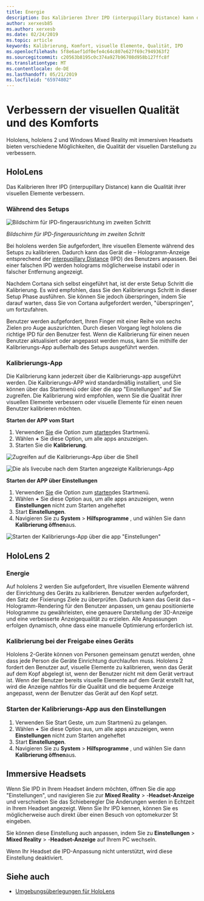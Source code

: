 ```yaml
---
title: Energie
description: Das Kalibrieren Ihrer IPD (interpupillary Distance) kann die Qualität ihrer visuellen Elemente verbessern. Sowohl hololens als auch Windows Mixed Reality mit immersiven Headsets bieten Möglichkeiten zum Anpassen von IPD.
author: xerxesb85
ms.author: xerxesb
ms.date: 02/24/2019
ms.topic: article
keywords: Kalibrierung, Komfort, visuelle Elemente, Qualität, IPD
ms.openlocfilehash: 5f8e6aef1df0efe4c64c807e627f69c7949363f2
ms.sourcegitcommit: c20563b8195c0c374a927b96708d958b127ffc8f
ms.translationtype: MT
ms.contentlocale: de-DE
ms.lasthandoff: 05/21/2019
ms.locfileid: "65974802"
---
```

# <a name="improve-visual-quality-and-comfort"></a>Verbessern der visuellen Qualität und des Komforts
Hololens, hololens 2 und Windows Mixed Reality mit immersiven Headsets bieten verschiedene Möglichkeiten, die Qualität der visuellen Darstellung zu verbessern. 

## <a name="hololens"></a>HoloLens

Das Kalibrieren Ihrer IPD (interpupillary Distance) kann die Qualität ihrer visuellen Elemente verbessern.

### <a name="during-setup"></a>Während des Setups

![Bildschirm für IPD-fingerausrichtung im zweiten Schritt](images/ipd-finger-alignment-300px.jpg)<br>

*Bildschirm für IPD-fingerausrichtung im zweiten Schritt*

Bei hololens werden Sie aufgefordert, Ihre visuellen Elemente während des Setups zu kalibrieren. Dadurch kann das Gerät die – Hologramm-Anzeige entsprechend der [interpupillary Distance](https://en.wikipedia.org/wiki/Interpupillary_distance) (IPD) des Benutzers anpassen. Bei einer falschen IPD werden holograms möglicherweise instabil oder in falscher Entfernung angezeigt.

Nachdem Cortana sich selbst eingeführt hat, ist der erste Setup Schritt die Kalibrierung. Es wird empfohlen, dass Sie den Kalibrierungs Schritt in dieser Setup Phase ausführen. Sie können Sie jedoch überspringen, indem Sie darauf warten, dass Sie von Cortana aufgefordert werden, "überspringen", um fortzufahren.

Benutzer werden aufgefordert, Ihren Finger mit einer Reihe von sechs Zielen pro Auge auszurichten. Durch diesen Vorgang legt hololens die richtige IPD für den Benutzer fest. Wenn die Kalibrierung für einen neuen Benutzer aktualisiert oder angepasst werden muss, kann Sie mithilfe der Kalibrierungs-App außerhalb des Setups ausgeführt werden.

### <a name="calibration-app"></a>Kalibrierungs-App

Die Kalibrierung kann jederzeit über die Kalibrierungs-app ausgeführt werden. Die Kalibrierungs-APP wird standardmäßig installiert, und Sie können über das Startmenü oder über die app "Einstellungen" auf Sie zugreifen. Die Kalibrierung wird empfohlen, wenn Sie die Qualität ihrer visuellen Elemente verbessern oder visuelle Elemente für einen neuen Benutzer kalibrieren möchten.

**Starten der APP vom Start**
1. Verwenden [Sie](gestures.md#bloom) die Option zum [starten](navigating-the-windows-mixed-reality-home.md#start-menu)des Startmenü.
2. Wählen **+** Sie diese Option, um alle apps anzuzeigen.
3. Starten Sie die **Kalibrierung**.

![Zugreifen auf die Kalibrierungs-App über die Shell](images/calibration-shell.png)

![Die als livecube nach dem Starten angezeigte Kalibrierungs-App](images/calibration-livecube-200px.png)

**Starten der APP über Einstellungen**
1. Verwenden [Sie](gestures.md#bloom) die Option zum [starten](navigating-the-windows-mixed-reality-home.md#start-menu)des Startmenü.
2. Wählen **+** Sie diese Option aus, um alle apps anzuzeigen, wenn **Einstellungen** nicht zum Starten angeheftet
3. Start **Einstellungen**.
4. Navigieren Sie zu **System** > **Hilfsprogramme** , und wählen Sie dann **Kalibrierung öffnen**aus.

![Starten der Kalibrierungs-App über die app "Einstellungen"](images/calibration-settings-500px.jpg)

## <a name="hololens-2"></a>HoloLens 2

### <a name="calibration"></a>Energie 

Auf hololens 2 werden Sie aufgefordert, Ihre visuellen Elemente während der Einrichtung des Geräts zu kalibrieren. Benutzer werden aufgefordert, den Satz der Fixierungs Ziele zu überprüfen. Dadurch kann das Gerät das – Hologramm-Rendering für den Benutzer anpassen, um genau positionierte Hologramme zu gewährleisten, eine genauere Darstellung der 3D-Anzeige und eine verbesserte Anzeigequalität zu erzielen. Alle Anpassungen erfolgen dynamisch, ohne dass eine manuelle Optimierung erforderlich ist. 

### <a name="calibration-when-sharing-a-device"></a>Kalibrierung bei der Freigabe eines Geräts 

Hololens 2-Geräte können von Personen gemeinsam genutzt werden, ohne dass jede Person die Geräte Einrichtung durchlaufen muss. Hololens 2 fordert den Benutzer auf, visuelle Elemente zu kalibrieren, wenn das Gerät auf dem Kopf abgelegt ist, wenn der Benutzer nicht mit dem Gerät vertraut ist. Wenn der Benutzer bereits visuelle Elemente auf dem Gerät erstellt hat, wird die Anzeige nahtlos für die Qualität und die bequeme Anzeige angepasst, wenn der Benutzer das Gerät auf den Kopf setzt.  

### <a name="launching-the-calibration-app-from-settings"></a>Starten der Kalibrierungs-App aus den Einstellungen
1. Verwenden Sie Start Geste, um zum Startmenü zu gelangen.
2. Wählen **+** Sie diese Option aus, um alle apps anzuzeigen, wenn **Einstellungen** nicht zum Starten angeheftet
3. Start **Einstellungen**.
4. Navigieren Sie zu **System** > **Hilfsprogramme** , und wählen Sie dann **Kalibrierung öffnen**aus.

## <a name="immersive-headsets"></a>Immersive Headsets

Wenn Sie IPD in Ihrem Headset ändern möchten, öffnen Sie die app "Einstellungen", und navigieren Sie zur **Mixed Reality** > -**Headset-Anzeige** und verschieben Sie das Schieberegler Die Änderungen werden in Echtzeit in Ihrem Headset angezeigt. Wenn Sie Ihr IPD kennen, können Sie es möglicherweise auch direkt über einen Besuch von optomekurzer St eingeben.

Sie können diese Einstellung auch anpassen, indem Sie zu **Einstellungen** > **Mixed Reality** > -**Headset-Anzeige** auf Ihrem PC wechseln.

Wenn Ihr Headset die IPD-Anpassung nicht unterstützt, wird diese Einstellung deaktiviert.

## <a name="see-also"></a>Siehe auch
* [Umgebungsüberlegungen für HoloLens](environment-considerations-for-hololens.md)
